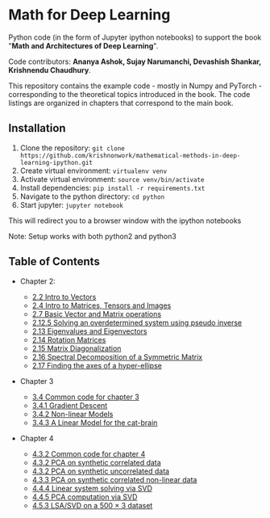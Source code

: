 # Math for Deep Learning

Python code (in the form of Jupyter ipython notebooks) to support the book "**Math and Architectures of Deep Learning**".

Code contributors: **Ananya Ashok, Sujay Narumanchi, Devashish Shankar, Krishnendu Chaudhury**.

This repository contains the example code - mostly in Numpy and PyTorch - corresponding to
the theoretical topics introduced in the book. The code listings are organized in chapters
that correspond to the main book.

## Installation
1. Clone the repository: `git clone https://github.com/krishnonwork/mathematical-methods-in-deep-learning-ipython.git`
2. Create virtual environment: `virtualenv venv`
3. Activate virtual environment: `source venv/bin/activate` 
4. Install dependencies: `pip install -r requirements.txt`
5. Navigate to the python directory: `cd python`
6. Start jupyter: `jupyter notebook`

This will redirect you to a browser window with the ipython notebooks 

Note: Setup works with both python2 and python3

## Table of Contents

* Chapter 2:
  * [2.2 Intro to Vectors](https://nbviewer.jupyter.org/github/krishnonwork/mathematical-methods-in-deep-learning-ipython/blob/master/python/ch2/2.2-vector-numpy-pytorch-intro.ipynb)
  * [2.4 Intro to Matrices, Tensors and Images](https://nbviewer.jupyter.org/github/krishnonwork/mathematical-methods-in-deep-learning-ipython/blob/master/python/ch2/2.4-matrix-numpy-pytorch-intro.ipynb)
  * [2.7 Basic Vector and Matrix operations](https://nbviewer.jupyter.org/github/krishnonwork/mathematical-methods-in-deep-learning-ipython/blob/master/python/ch2/2.7-transpose-dot-matmul-numpy-pytorch.ipynb)
  * [2.12.5 Solving an overdetermined system using pseudo inverse](https://nbviewer.jupyter.org/github/krishnonwork/mathematical-methods-in-deep-learning-ipython/blob/master/python/ch2/2.12.5-overdet-numpy.ipynb)
  * [2.13 Eigenvalues and Eigenvectors](https://nbviewer.jupyter.org/github/krishnonwork/mathematical-methods-in-deep-learning-ipython/blob/master/python/ch2/2.13-eig-numpy.ipynb)
  * [2.14 Rotation Matrices](https://nbviewer.jupyter.org/github/krishnonwork/mathematical-methods-in-deep-learning-ipython/blob/master/python/ch2/2.14-rotation-numpy.ipynb)
  * [2.15 Matrix Diagonalization](https://nbviewer.jupyter.org/github/krishnonwork/mathematical-methods-in-deep-learning-ipython/blob/master/python/ch2/2.15-mat-diagonalization-numpy.ipynb)
  * [2.16 Spectral Decomposition of a Symmetric Matrix](https://nbviewer.jupyter.org/github/krishnonwork/mathematical-methods-in-deep-learning-ipython/blob/master/python/ch2/2.16-spectral-decomp-numpy.ipynb)
  * [2.17 Finding the axes of a hyper-ellipse](https://nbviewer.jupyter.org/github/krishnonwork/mathematical-methods-in-deep-learning-ipython/blob/master/python/ch2/2.17-hyper-ellipse-numpy.ipynb)
  
  
* Chapter 3
  * [3.4 Common code for chapter 3](https://nbviewer.jupyter.org/github/krishnonwork/mathematical-methods-in-deep-learning-ipython/blob/master/python/ch3/3.4-common.ipynb)
  * [3.4.1 Gradient Descent](https://nbviewer.jupyter.org/github/krishnonwork/mathematical-methods-in-deep-learning-ipython/blob/master/python/ch3/3.4.1-gradients-numpy-pytorch.ipynb)
  * [3.4.2 Non-linear Models](https://nbviewer.jupyter.org/github/krishnonwork/mathematical-methods-in-deep-learning-ipython/blob/master/python/ch3/3.4.2-gradients-nonlinear-numpy-pytorch.ipynb)
  * [3.4.3 A Linear Model for the cat-brain](https://nbviewer.jupyter.org/github/krishnonwork/mathematical-methods-in-deep-learning-ipython/blob/master/python/ch3/3.4.3-gradients-catbrain-numpy-pytorch.ipynb)
  
* Chapter 4
  * [4.3.2 Common code for chapter 4](https://nbviewer.jupyter.org/github/krishnonwork/mathematical-methods-in-deep-learning-ipython/blob/master/python/ch4/4.3.2-common.ipynb)
  * [4.3.2 PCA on synthetic correlated data](https://nbviewer.jupyter.org/github/krishnonwork/mathematical-methods-in-deep-learning-ipython/blob/master/python/ch4/4.3.2-pca-numpy.ipynb)
  * [4.3.2 PCA on synthetic uncorrelated data](https://nbviewer.jupyter.org/github/krishnonwork/mathematical-methods-in-deep-learning-ipython/blob/master/python/ch4/4.3.2-pca-uncorrelated-numpy.ipynb)
  * [4.3.3 PCA on synthetic correlated non-linear data](https://nbviewer.jupyter.org/github/krishnonwork/mathematical-methods-in-deep-learning-ipython/blob/master/python/ch4/4.3.3-pca-nonlinear-numpy.ipynb)
  * [4.4.4 Linear system solving via SVD](https://nbviewer.jupyter.org/github/krishnonwork/mathematical-methods-in-deep-learning-ipython/blob/master/python/ch4/4.4.4-svd-linear-system-numpy.ipynb)
  * [4.4.5 PCA computation via SVD](https://nbviewer.jupyter.org/github/krishnonwork/mathematical-methods-in-deep-learning-ipython/blob/master/python/ch4/4.4.5-svd-pca-numpy.ipynb)
  * [4.5.3 LSA/SVD on a 500 × 3 dataset](https://nbviewer.jupyter.org/github/krishnonwork/mathematical-methods-in-deep-learning-ipython/blob/master/python/ch4/4.5.3-svd-lsa-numpy.ipynb)
  
